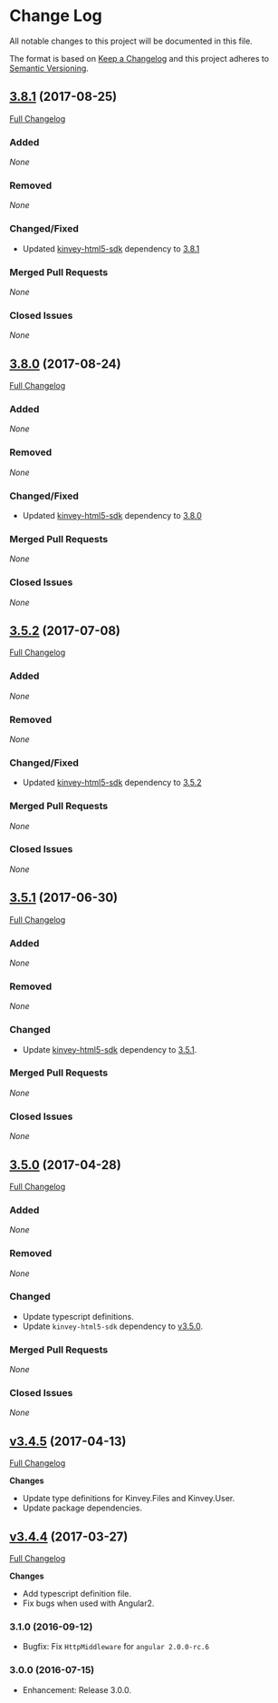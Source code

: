 # Change Log
All notable changes to this project will be documented in this file.

The format is based on [Keep a Changelog](http://keepachangelog.com/)
and this project adheres to [Semantic Versioning](http://semver.org/).

## [3.8.1](https://github.com/Kinvey/angular2-sdk/tree/v3.8.1) (2017-08-25)
[Full Changelog](https://github.com/Kinvey/angular2-sdk/compare/v3.8.0...v3.8.1)<br/>

### Added
_None_

### Removed
_None_

### Changed/Fixed
- Updated [kinvey-html5-sdk](https://github.com/Kinvey/html5-sdk) dependency to [3.8.1](https://github.com/Kinvey/html5-sdk/tree/v3.8.1)

### Merged Pull Requests
_None_

### Closed Issues
_None_

## [3.8.0](https://github.com/Kinvey/angular2-sdk/tree/v3.8.0) (2017-08-24)
[Full Changelog](https://github.com/Kinvey/angular2-sdk/compare/v3.5.2...v3.8.0)<br/>

### Added
_None_

### Removed
_None_

### Changed/Fixed
- Updated [kinvey-html5-sdk](https://github.com/Kinvey/html5-sdk) dependency to [3.8.0](https://github.com/Kinvey/html5-sdk/tree/v3.8.0)

### Merged Pull Requests
_None_

### Closed Issues
_None_

## [3.5.2](https://github.com/Kinvey/angular2-sdk/tree/v3.5.2) (2017-07-08)
[Full Changelog](https://github.com/Kinvey/angular2-sdk/compare/v3.5.1...v3.5.2)<br/>

### Added
_None_

### Removed
_None_

### Changed/Fixed
- Updated [kinvey-html5-sdk](https://github.com/Kinvey/html5-sdk) dependency to [3.5.2](https://github.com/Kinvey/html5-sdk/tree/v3.5.2)

### Merged Pull Requests
_None_

### Closed Issues
_None_

## [3.5.1](https://github.com/Kinvey/angular2-sdk/tree/v3.5.1) (2017-06-30)
[Full Changelog](https://github.com/Kinvey/angular2-sdk/compare/v3.5.0...v3.5.1)<br/>

### Added
_None_

### Removed
_None_

### Changed
- Update [kinvey-html5-sdk](https://www.npmjs.com/package/kinvey-html5-sdk) dependency to [3.5.1](https://github.com/Kinvey/html5-sdk/tree/v3.5.1).

### Merged Pull Requests
_None_

### Closed Issues
_None_

## [3.5.0](https://github.com/Kinvey/angular2-sdk/tree/v3.5.0) (2017-04-28)
[Full Changelog](https://github.com/Kinvey/angular2-sdk/compare/v3.4.5...v3.5.0)<br/>

### Added
_None_

### Removed
_None_

### Changed
- Update typescript definitions.
- Update `kinvey-html5-sdk` dependency to [v3.5.0](https://github.com/Kinvey/js-sdk/tree/v3.5.0).

### Merged Pull Requests
_None_

### Closed Issues
_None_

## [v3.4.5](https://github.com/Kinvey/angular2-sdk/tree/v3.4.5) (2017-04-13)
[Full Changelog](https://github.com/Kinvey/angular2-sdk/compare/v3.4.4...v3.4.5)<br/>

**Changes**
- Update type definitions for Kinvey.Files and Kinvey.User.
- Update package dependencies.

## [v3.4.4](https://github.com/Kinvey/angular2-sdk/tree/v3.4.4) (2017-03-27)
[Full Changelog](https://github.com/Kinvey/angular2-sdk/compare/v3.1.0...v3.4.4)<br/>

**Changes**
- Add typescript definition file.
- Fix bugs when used with Angular2.

### 3.1.0 (2016-09-12)
* Bugfix: Fix `HttpMiddleware` for `angular 2.0.0-rc.6`

### 3.0.0 (2016-07-15)
* Enhancement: Release 3.0.0.
